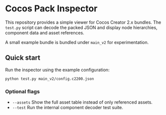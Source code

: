 # Cocos Pack Inspector

This repository provides a simple viewer for Cocos Creator 2.x bundles. The `test.py` script can decode the packed JSON and display node hierarchies, component data and asset references.

A small example bundle is bundled under `main_v2` for experimentation.

## Quick start

Run the inspector using the example configuration:

```bash
python test.py main_v2/config.c2200.json
```

### Optional flags

- `--assets`  Show the full asset table instead of only referenced assets.
- `--test`    Run the internal component decoder test suite.
